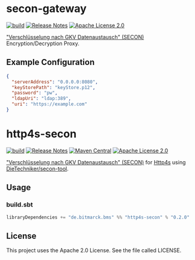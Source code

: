 # secon-gateway

[![build](https://github.com/bitmarck-service/http4s-secon/actions/workflows/build.yml/badge.svg)](https://github.com/bitmarck-service/http4s-secon/actions/workflows/build.yml)
[![Release Notes](https://img.shields.io/github/release/bitmarck-service/http4s-secon.svg?maxAge=3600)](https://github.com/bitmarck-service/http4s-secon/releases/latest)
[![Apache License 2.0](https://img.shields.io/github/license/bitmarck-service/http4s-secon.svg?maxAge=3600)](https://www.apache.org/licenses/LICENSE-2.0)

["Verschlüsselung nach GKV Datenaustausch" (SECON)](https://gkv-datenaustausch.de/media/dokumente/standards_und_normen/technische_spezifikationen/Anlage_16_-_Security_Schnittstelle.pdf)
Encryption/Decryption Proxy.

## Example Configuration

```json
{
  "serverAddress": "0.0.0.0:8080",
  "keyStorePath": "keyStore.p12",
  "password": "pw",
  "ldapUri": "ldap:389",
  "uri": "https://example.com"
}
```

# http4s-secon

[![build](https://github.com/bitmarck-service/http4s-secon/actions/workflows/build.yml/badge.svg)](https://github.com/bitmarck-service/http4s-secon/actions/workflows/build.yml)
[![Release Notes](https://img.shields.io/github/release/bitmarck-service/http4s-secon.svg?maxAge=3600)](https://github.com/bitmarck-service/http4s-secon/releases/latest)
[![Maven Central](https://img.shields.io/maven-central/v/de.bitmarck.bms/http4s-secon_2.13)](https://search.maven.org/artifact/de.bitmarck.bms/http4s-secon_2.13)
[![Apache License 2.0](https://img.shields.io/github/license/bitmarck-service/http4s-secon.svg?maxAge=3600)](https://www.apache.org/licenses/LICENSE-2.0)

["Verschlüsselung nach GKV Datenaustausch" (SECON)](https://gkv-datenaustausch.de/media/dokumente/standards_und_normen/technische_spezifikationen/Anlage_16_-_Security_Schnittstelle.pdf)
for [Http4s](https://http4s.org/) using [DieTechniker/secon-tool](https://github.com/DieTechniker/secon-tool).

## Usage

### build.sbt

```sbt
libraryDependencies += "de.bitmarck.bms" %% "http4s-secon" % "0.2.0"
```

## License

This project uses the Apache 2.0 License. See the file called LICENSE.
